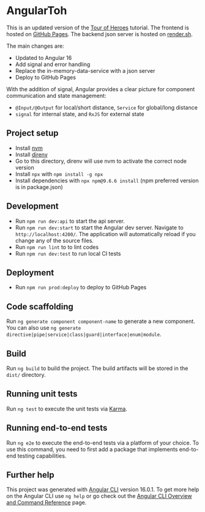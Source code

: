 # AngularToh

This is an updated version of the [Tour of Heroes](https://angular.io/tutorial/tour-of-heroes) tutorial.
The frontend is hosted on [GitHub Pages](https://phucnguyen81.github.io/angular-toh).
The backend json server is hosted on [render.sh](https://angular-toh.onrender.com).

The main changes are:
- Updated to Angular 16
- Add signal and error handling
- Replace the in-memory-data-service with a json server
- Deploy to GitHub Pages

With the addition of signal, Angular provides a clear picture for component communication and state management:
- `@Input/@Output` for local/short distance, `Service` for global/long distance
- `signal` for internal state, and `RxJS` for external state

## Project setup

- Install [nvm](https://github.com/nvm-sh/nvm)
- Install [direnv](https://direnv.net/)
- Go to this directory, direnv will use nvm to activate the correct node version
- Install `npx` with `npm install -g npx`
- Install dependencies with `npx npm@9.6.6 install` (npm preferred version is in package.json)

## Development

- Run `npm run dev:api` to start the api server.
- Run `npm run dev:start` to start the Angular dev server. Navigate to `http://localhost:4200/`. The application will automatically reload if you change any of the source files.
- Run `npm run lint` to to lint codes
- Run `npm run dev:test` to run local CI tests

## Deployment

- Run `npm run prod:deploy` to deploy to GitHub Pages

## Code scaffolding

Run `ng generate component component-name` to generate a new component. You can also use `ng generate directive|pipe|service|class|guard|interface|enum|module`.

## Build

Run `ng build` to build the project. The build artifacts will be stored in the `dist/` directory.

## Running unit tests

Run `ng test` to execute the unit tests via [Karma](https://karma-runner.github.io).

## Running end-to-end tests

Run `ng e2e` to execute the end-to-end tests via a platform of your choice. To use this command, you need to first add a package that implements end-to-end testing capabilities.

## Further help

This project was generated with [Angular CLI](https://github.com/angular/angular-cli) version 16.0.1.
To get more help on the Angular CLI use `ng help` or go check out the [Angular CLI Overview and Command Reference](https://angular.io/cli) page.
